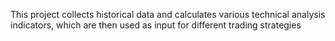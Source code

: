 This project collects historical data and calculates various technical analysis indicators, which are then used as input for different trading strategies
